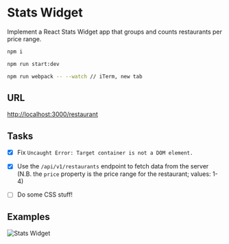 # Stats Widget

Implement a React Stats Widget app that groups and counts restaurants per price range.

```bash
npm i

npm run start:dev

npm run webpack -- --watch // iTerm, new tab
```

## URL

[http://localhost:3000/restaurant](http://localhost:3000/restaurant)

## Tasks

- [x] Fix `Uncaught Error: Target container is not a DOM element.`

- [x] Use the `/api/v1/restaurants` endpoint to fetch data from the server (N.B. the `price` property is the price range for the restaurant; values: 1-4)

- [ ] Do some CSS stuff!

## Examples

![Stats Widget](stats-widget.png "Stats Widget")
